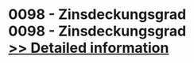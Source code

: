 # 0098 - Zinsdeckungsgrad<br />0098 - Zinsdeckungsgrad<br />[>> Detailed information](https://secure.shareit.com/shareit/product.html?productid=300915724&affiliateid=200057808)